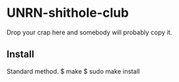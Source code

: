 # UNRN-shithole-club
Drop your crap here and somebody will probably copy it.

## Install
Standard method.
$ make
$ sudo make install
